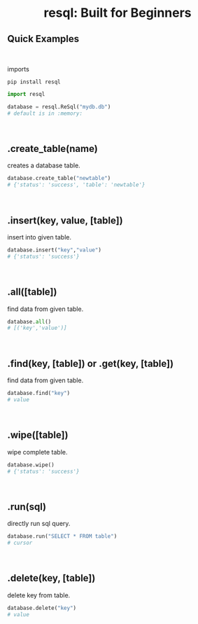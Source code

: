 # <p align="center"> resql: Built for Beginners </p>

## Quick Examples
<br>

imports

```
pip install resql
```



```python
import resql

database = resql.ReSql("mydb.db")
# default is in :memory:
```

<br>

## .create_table(name)

creates a database table.

```python
database.create_table("newtable")
# {'status': 'success', 'table': 'newtable'}
```

<br>


## .insert(key, value, [table])

insert into given table.

```python
database.insert("key","value")
# {'status': 'success'}
```

<br>


## .all([table])

find data from given table.

```py
database.all()
# [('key','value')]
```

<br>

## .find(key, [table]) or .get(key, [table])

find data from given table.

```py
database.find("key")
# value
```

<br>

## .wipe([table])

wipe complete table.


```py
database.wipe()
# {'status': 'success'}
```

<br>

## .run(sql)

directly run sql query.

```py
database.run("SELECT * FROM table")
# cursor
```

<br>

## .delete(key, [table])

delete key from table.

```py
database.delete("key")
# value
```




